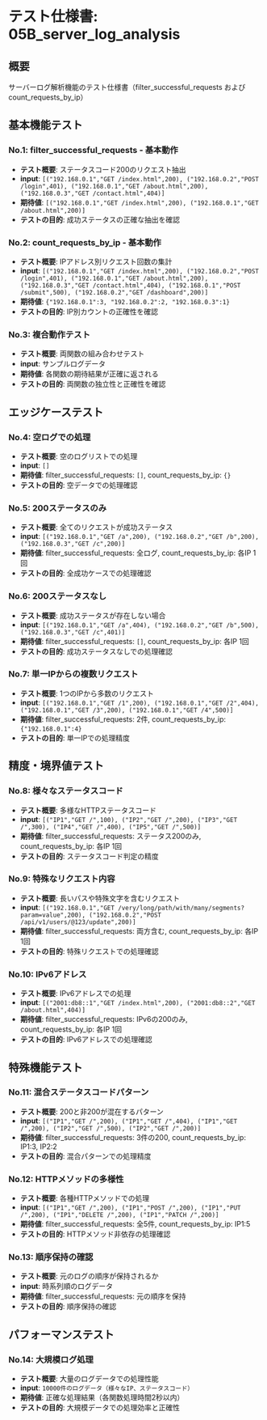 # テスト仕様書: 05B_server_log_analysis

## 概要
サーバーログ解析機能のテスト仕様書（filter_successful_requests および count_requests_by_ip）

## 基本機能テスト

### No.1: filter_successful_requests - 基本動作
- **テスト概要**: ステータスコード200のリクエスト抽出
- **input**: `[("192.168.0.1","GET /index.html",200), ("192.168.0.2","POST /login",401), ("192.168.0.1","GET /about.html",200), ("192.168.0.3","GET /contact.html",404)]`
- **期待値**: `[("192.168.0.1","GET /index.html",200), ("192.168.0.1","GET /about.html",200)]`
- **テストの目的**: 成功ステータスの正確な抽出を確認

### No.2: count_requests_by_ip - 基本動作
- **テスト概要**: IPアドレス別リクエスト回数の集計
- **input**: `[("192.168.0.1","GET /index.html",200), ("192.168.0.2","POST /login",401), ("192.168.0.1","GET /about.html",200), ("192.168.0.3","GET /contact.html",404), ("192.168.0.1","POST /submit",500), ("192.168.0.2","GET /dashboard",200)]`
- **期待値**: `{"192.168.0.1":3, "192.168.0.2":2, "192.168.0.3":1}`
- **テストの目的**: IP別カウントの正確性を確認

### No.3: 複合動作テスト
- **テスト概要**: 両関数の組み合わせテスト
- **input**: サンプルログデータ
- **期待値**: 各関数の期待結果が正確に返される
- **テストの目的**: 両関数の独立性と正確性を確認

## エッジケーステスト

### No.4: 空ログでの処理
- **テスト概要**: 空のログリストでの処理
- **input**: `[]`
- **期待値**: filter_successful_requests: `[]`, count_requests_by_ip: `{}`
- **テストの目的**: 空データでの処理確認

### No.5: 200ステータスのみ
- **テスト概要**: 全てのリクエストが成功ステータス
- **input**: `[("192.168.0.1","GET /a",200), ("192.168.0.2","GET /b",200), ("192.168.0.3","GET /c",200)]`
- **期待値**: filter_successful_requests: 全ログ, count_requests_by_ip: 各IP 1回
- **テストの目的**: 全成功ケースでの処理確認

### No.6: 200ステータスなし
- **テスト概要**: 成功ステータスが存在しない場合
- **input**: `[("192.168.0.1","GET /a",404), ("192.168.0.2","GET /b",500), ("192.168.0.3","GET /c",401)]`
- **期待値**: filter_successful_requests: `[]`, count_requests_by_ip: 各IP 1回
- **テストの目的**: 成功ステータスなしでの処理確認

### No.7: 単一IPからの複数リクエスト
- **テスト概要**: 1つのIPから多数のリクエスト
- **input**: `[("192.168.0.1","GET /1",200), ("192.168.0.1","GET /2",404), ("192.168.0.1","GET /3",200), ("192.168.0.1","GET /4",500)]`
- **期待値**: filter_successful_requests: 2件, count_requests_by_ip: `{"192.168.0.1":4}`
- **テストの目的**: 単一IPでの処理精度

## 精度・境界値テスト

### No.8: 様々なステータスコード
- **テスト概要**: 多様なHTTPステータスコード
- **input**: `[("IP1","GET /",100), ("IP2","GET /",200), ("IP3","GET /",300), ("IP4","GET /",400), ("IP5","GET /",500)]`
- **期待値**: filter_successful_requests: ステータス200のみ, count_requests_by_ip: 各IP 1回
- **テストの目的**: ステータスコード判定の精度

### No.9: 特殊なリクエスト内容
- **テスト概要**: 長いパスや特殊文字を含むリクエスト
- **input**: `[("192.168.0.1","GET /very/long/path/with/many/segments?param=value",200), ("192.168.0.2","POST /api/v1/users/@123/update",200)]`
- **期待値**: filter_successful_requests: 両方含む, count_requests_by_ip: 各IP 1回
- **テストの目的**: 特殊リクエストでの処理確認

### No.10: IPv6アドレス
- **テスト概要**: IPv6アドレスでの処理
- **input**: `[("2001:db8::1","GET /index.html",200), ("2001:db8::2","GET /about.html",404)]`
- **期待値**: filter_successful_requests: IPv6の200のみ, count_requests_by_ip: 各IP 1回
- **テストの目的**: IPv6アドレスでの処理確認

## 特殊機能テスト

### No.11: 混合ステータスコードパターン
- **テスト概要**: 200と非200が混在するパターン
- **input**: `[("IP1","GET /",200), ("IP1","GET /",404), ("IP1","GET /",200), ("IP2","GET /",500), ("IP2","GET /",200)]`
- **期待値**: filter_successful_requests: 3件の200, count_requests_by_ip: IP1:3, IP2:2
- **テストの目的**: 混合パターンでの処理精度

### No.12: HTTPメソッドの多様性
- **テスト概要**: 各種HTTPメソッドでの処理
- **input**: `[("IP1","GET /",200), ("IP1","POST /",200), ("IP1","PUT /",200), ("IP1","DELETE /",200), ("IP1","PATCH /",200)]`
- **期待値**: filter_successful_requests: 全5件, count_requests_by_ip: IP1:5
- **テストの目的**: HTTPメソッド非依存の処理確認

### No.13: 順序保持の確認
- **テスト概要**: 元のログの順序が保持されるか
- **input**: 時系列順のログデータ
- **期待値**: filter_successful_requests: 元の順序を保持
- **テストの目的**: 順序保持の確認

## パフォーマンステスト

### No.14: 大規模ログ処理
- **テスト概要**: 大量のログデータでの処理性能
- **input**: `10000件のログデータ（様々なIP、ステータスコード）`
- **期待値**: 正確な処理結果（各関数処理時間2秒以内）
- **テストの目的**: 大規模データでの処理効率と正確性
